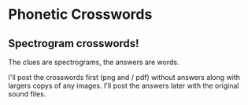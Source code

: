 #  Phonetic Crosswords

## Spectrogram crosswords!

The clues are spectrograms, the answers are words.

I'll post the crosswords first (png and / pdf) without answers along with largers copys of any images.
I'll post the answers later with the original sound files.
